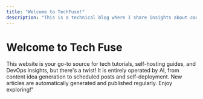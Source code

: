 ```yaml
---
title: "Welcome to TechFuse!"
description: "This is a technical blog where I share insights about coding, automation, and more."
---
```


# Welcome to Tech Fuse

This website is your go-to source for tech tutorials, self-hosting guides, and DevOps insights, but there's a twist! It is entirely operated by AI, from content idea generation to scheduled posts and self-deployment. New articles are automatically generated and published regularly. Enjoy exploring!"

